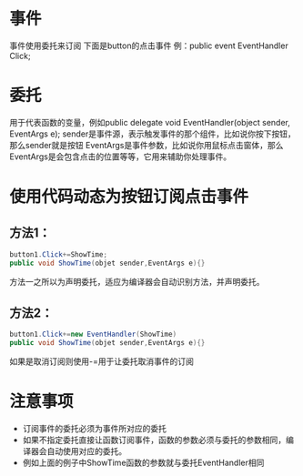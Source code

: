 # 事件

事件使用委托来订阅 下面是button的点击事件
例：public event EventHandler Click;

# 委托

用于代表函数的变量，例如public delegate void EventHandler(object sender, EventArgs e);
sender是事件源，表示触发事件的那个组件，比如说你按下按钮，那么sender就是按钮
EventArgs是事件参数，比如说你用鼠标点击窗体，那么EventArgs是会包含点击的位置等等，它用来辅助你处理事件。

# 使用代码动态为按钮订阅点击事件
## 方法1：

```csharp
button1.Click+=ShowTime;
public void ShowTime(objet sender,EventArgs e){}
```

方法一之所以为声明委托，适应为编译器会自动识别方法，并声明委托。
## 方法2：

```csharp
button1.Click+=new EventHandler(ShowTime)
public void ShowTime(objet sender,EventArgs e){}
```

如果是取消订阅则使用-=用于让委托取消事件的订阅

# 注意事项

* 订阅事件的委托必须为事件所对应的委托
* 如果不指定委托直接让函数订阅事件，函数的参数必须与委托的参数相同，编译器会自动使用对应的委托。
* 例如上面的例子中ShowTime函数的参数就与委托EventHandler相同